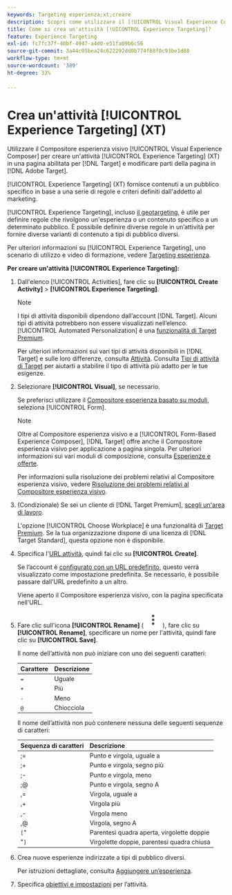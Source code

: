 ```yaml
---
keywords: Targeting esperienza;xt;creare
description: Scopri come utilizzare il [!UICONTROL Visual Experience Composer] (VEC) in [!DNL Adobe Target] per creare un'attività [!UICONTROL Experience Targeting] (XT).
title: Come si crea un'attività [!UICONTROL Experience Targeting]?
feature: Experience Targeting
exl-id: fc7fc37f-40bf-4947-a4d0-e51fa09b6c56
source-git-commit: 3a44c05bea24c622292dd0b774f88f0c93be1d88
workflow-type: tm+mt
source-wordcount: '389'
ht-degree: 33%

---
```


# Crea un&#39;attività [!UICONTROL Experience Targeting] (XT)

Utilizzare il Compositore esperienza visivo [!UICONTROL Visual Experience Composer] per creare un&#39;attività [!UICONTROL Experience Targeting] (XT) in una pagina abilitata per [!DNL Target] e modificare parti della pagina in [!DNL Adobe Target].

[!UICONTROL Experience Targeting] (XT) fornisce contenuti a un pubblico specifico in base a una serie di regole e criteri definiti dall&#39;addetto al marketing.

[!UICONTROL Experience Targeting], incluso [il geotargeting](/help/main/c-target/c-audiences/c-target-rules/geo.md), è utile per definire regole che rivolgono un&#39;esperienza o un contenuto specifico a un determinato pubblico. È possibile definire diverse regole in un’attività per fornire diverse varianti di contenuto a tipi di pubblico diversi.

Per ulteriori informazioni su [!UICONTROL Experience Targeting], uno scenario di utilizzo e video di formazione, vedere [Targeting esperienza](/help/main/c-activities/t-experience-target/experience-target.md).

**Per creare un&#39;attività [!UICONTROL Experience Targeting]:**

1. Dall&#39;elenco [!UICONTROL Activities], fare clic su **[!UICONTROL Create Activity]** > **[!UICONTROL Experience Targeting]**.

   >[!NOTE]
   >
   >I tipi di attività disponibili dipendono dall’account [!DNL Target]. Alcuni tipi di attività potrebbero non essere visualizzati nell’elenco. [!UICONTROL Automated Personalization] è una [funzionalità di Target Premium](/help/main/c-intro/intro.md#premium).
   >
   >Per ulteriori informazioni sui vari tipi di attività disponibili in [!DNL Target] e sulle loro differenze, consulta [Attività](/help/main/c-activities/activities.md#concept_D317A95A1AB54674BA7AB65C7985BA03). Consulta [Tipi di attività di Target](/help/main/c-activities/target-activities-guide.md) per aiutarti a stabilire il tipo di attività più adatto per le tue esigenze.

1. Selezionare **[!UICONTROL Visual]**, se necessario.

   Se preferisci utilizzare il [Compositore esperienza basato su moduli](/help/main/c-experiences/form-experience-composer.md), seleziona [!UICONTROL Form].

   >[!NOTE]
   >
   >Oltre al Compositore esperienza visivo e a [!UICONTROL Form-Based Experience Composer], [!DNL Target] offre anche il Compositore esperienza visivo per applicazione a pagina singola. Per ulteriori informazioni sui vari moduli di composizione, consulta [Esperienze e offerte](/help/main/c-experiences/experiences.md).
   >
   >Per informazioni sulla risoluzione dei problemi relativi al Compositore esperienza visivo, vedere [Risoluzione dei problemi relativi al Compositore esperienza visivo](/help/main/c-experiences/c-visual-experience-composer/r-troubleshoot-composer/troubleshoot-composer.md).

1. (Condizionale) Se sei un cliente di [!DNL Target Premium], [scegli un&#39;area di lavoro](/help/main/administrating-target/c-user-management/property-channel/property-channel.md).

   L&#39;opzione [!UICONTROL Choose Workplace] è una funzionalità di [Target Premium](/help/main/c-intro/intro.md). Se la tua organizzazione dispone di una licenza di [!DNL Target Standard], questa opzione non è disponibile.

1. Specifica l&#39;[URL attività](/help/main/c-activities/t-experience-target/t-xt-create/xt-activity-url.md#concept_D28549AAA0A14E3BB5F05F32BE8ABC90), quindi fai clic su **[!UICONTROL Create]**.

   Se l’account è [configurato con un URL predefinito](/help/main/administrating-target/visual-experience-composer-set-up.md), questo verrà visualizzato come impostazione predefinita. Se necessario, è possibile passare dall’URL predefinito a un altro.

   Viene aperto il Compositore esperienza visivo, con la pagina specificata nell’URL.

1. Fare clic sull&#39;icona **[!UICONTROL Rename]** ( ![icona Rinomina](/help/main/assets/icons/MoreSmallListVert.svg) ), fare clic su **[!UICONTROL Rename]**, specificare un nome per l&#39;attività, quindi fare clic su **[!UICONTROL Save]**.

   Il nome dell’attività non può iniziare con uno dei seguenti caratteri:

   | Carattere | Descrizione |
   |--- |--- |
   | `=` | Uguale |
   | `+` | Più |
   | `-` | Meno |
   | `@` | Chiocciola |

   Il nome dell’attività non può contenere nessuna delle seguenti sequenze di caratteri:

   | Sequenza di caratteri | Descrizione |
   |--- |--- |
   | ;= | Punto e virgola, uguale a |
   | ;+ | Punto e virgola, segno più |
   | ;- | Punto e virgola, meno |
   | ;@ | Punto e virgola, segno A |
   | ,= | Virgola, uguale a |
   | ,+ | Virgola più |
   | ,- | Virgola meno |
   | ,@ | Virgola, segno A |
   | `[`&quot; | Parentesi quadra aperta, virgolette doppie |
   | &quot;`]` | Virgolette doppie, parentesi quadra chiusa |

1. Crea nuove esperienze indirizzate a tipi di pubblico diversi.

   Per istruzioni dettagliate, consulta [Aggiungere un’esperienza](/help/main/c-activities/t-experience-target/t-xt-create/xt-add-experience.md).

1. Specifica [obiettivi e impostazioni](/help/main/c-activities/t-experience-target/t-xt-create/xt-goals-and-settings.md#reference_B25389FD6F3A4989801E740364B089CC) per l’attività.
